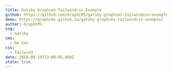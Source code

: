 ```yaml
---
title: Gatsby Graphcms Tailwindcss Example
github: https://github.com/GraphCMS/gatsby-graphcms-tailwindcss-example
demo: https://graphcms.github.io/gatsby-graphcms-tailwindcss-example/
author: GraphCMS
ssg:
  - Gatsby
cms:
  - No Cms
css:
  - Tailwind
date: 2018-09-19T13:00:05.000Z
stale: true
---
```

